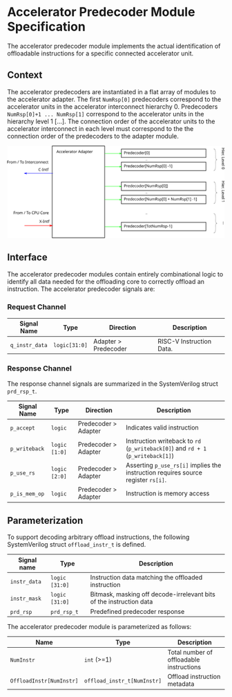 # Accelerator Predecoder Module Specification
The accelerator predecoder module implements the actual identification of offloadable instructions for a specific connected accelerator unit.

## Context
The accelerator predecoders are instantiated in a flat array of modules to the accelerator adapter.
The first `NumRsp[0]` predecoders correspond to the accelerator units in the accelerator interconnect hierarchy 0.
Predecoders `NumRsp[0]+1 ... NumRsp[1]` correspond to the accelerator units in the hierarchy level 1 [...].
The connection order of the accelerator units to the accelerator interconnect in each level must correspond to the the connection order of the predecoders to the adapter module.

![Accelerator Adapter Detail](img/acc-adapter-detail.svg)

## Interface

The accelerator predecoder modules contain entirely combinational logic to identify all data needed for the offloading core to correctly offload an instruction.
The accelerator predecoder signals are:


### Request Channel
| Signal Name    | Type          | Direction            | Description              |
| -------------  | ----          | ----------           | -----------              |
| `q_instr_data` | `logic[31:0]` | Adapter > Predecoder | RISC-V Instruction Data. |

### Response Channel
The response channel signals are summarized in the SystemVerilog struct `prd_rsp_t`.

| Signal Name   | Type          | Direction            | Description                                                                       |
| -----------   | ----          | ---------            | -----------                                                                       |
| `p_accept`    | `logic`       | Predecoder > Adapter | Indicates valid instruction                                                       |
| `p_writeback` | `logic [1:0]` | Predecoder > Adapter | Instruction writeback to `rd` (`p_writeback[0]`) and `rd + 1` (`p_writeback[1]`)  |
| `p_use_rs`    | `logic [2:0]` | Predecoder > Adapter | Asserting `p_use_rs[i]` implies the instruction requires source register `rs[i]`. |
| `p_is_mem_op` | `logic`       | Predecoder > Adapter | Instruction is memory access                                                      |

## Parameterization
To support decoding arbitrary offload instructions, the following SystemVerilog struct `offload_instr_t` is defined.

| Signal name  | Type           | Description                                                         |
| -----------  | ----           | -----------                                                         |
| `instr_data` | `logic [31:0]` | Instruction data matching the offloaded instruction                 |
| `instr_mask` | `logic [31:0]` | Bitmask, masking off decode-irrelevant bits of the instruction data |
| `prd_rsp`    | `prd_rsp_t`    | Predefined predecoder response                                      |

The accelerator predecoder module is parameterized as follows:

| Name                     | Type                        | Description                              |
| ----                     | ------------                | -----------                              |
| `NumInstr`               | `int` (>=1)                 | Total number of offloadable instructions |
| `OffloadInstr[NumInstr]` | `offload_instr_t[NumInstr]` | Offload instruction metadata             |


